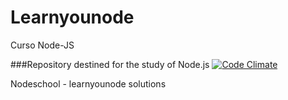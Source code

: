 # Learnyounode
Curso Node-JS

###Repository destined for the study of Node.js
[![Code Climate](https://codeclimate.com/github/Vitormdias/Learnyounode/badges/gpa.svg)](https://codeclimate.com/github/Vitormdias/Learnyounode)


Nodeschool - learnyounode solutions 
